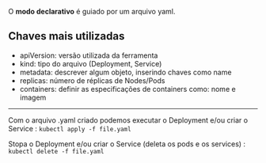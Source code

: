 O **modo declarativo** é guiado por um arquivo yaml.

## Chaves mais utilizadas
 - apiVersion: versão utilizada da ferramenta
 - kind: tipo do arquivo (Deployment, Service)
 - metadata: descrever algum objeto, inserindo chaves como name
 - replicas: número de réplicas de Nodes/Pods
 - containers: definir as especificações de containers como: nome e imagem

-------
Com o arquivo .yaml criado podemos executar o Deployment e/ou criar o Service : ```kubectl apply -f file.yaml```

Stopa o Deployment e/ou criar o Service  (deleta os pods e os services) : ```kubectl delete -f file.yaml```
